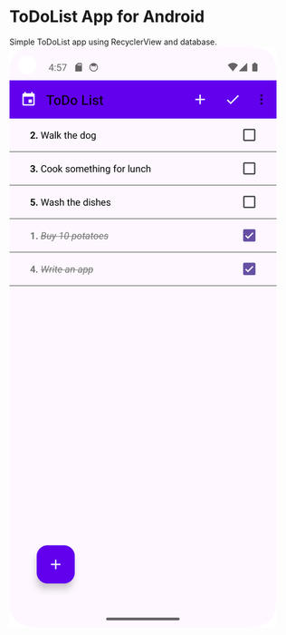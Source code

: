 # ToDoList App for Android
Simple ToDoList app using RecyclerView and database.
![Screenshot](screenshot.png)
